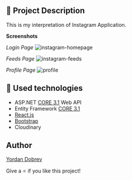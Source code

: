 
## :pencil: Project Description
This is my interpretation of Instagram Application.

**Screenshots**

*Login Page*
![instagram-homepage](https://user-images.githubusercontent.com/42092212/102726312-6f4bf800-4326-11eb-96ff-4701e8e4413d.png)

*Feeds Page*
![instagram-feeds](https://user-images.githubusercontent.com/42092212/103374165-8685a500-4adf-11eb-8a50-6bd31c7eb4d7.png)

*Profile Page*
![profile](https://user-images.githubusercontent.com/42092212/103374286-dbc1b680-4adf-11eb-8018-f25416c1be7a.png)


## :hammer: Used technologies
* ASP.NET [CORE 3.1](https://dotnet.microsoft.com/download/dotnet-core/3.1 "CORE 3.1") Web API
* Entity Framework [CORE 3.1](https://docs.microsoft.com/en-us/ef/core/ "CORE 3.1")
* [React.js](https://reactjs.org/)
* [Bootstrap](https://github.com/twbs/bootstrap)
* Cloudinary

## Author

[Yordan Dobrev](https://github.com/YordanDobrev97)

Give a :star: if you like this project!

